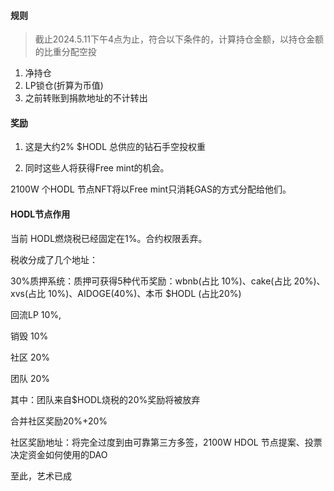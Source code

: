 #### 规则
> 截止2024.5.11下午4点为止，符合以下条件的，计算持仓金额，以持仓金额的比重分配空投 
1. 净持仓
2. LP锁仓(折算为币值)
3. 之前转账到捐款地址的不计转出

#### 奖励

1. 这是大约2% $HODL 总供应的钻石手空投权重

2. 同时这些人将获得Free mint的机会。

2100W 个HODL 节点NFT将以Free mint只消耗GAS的方式分配给他们。

#### HODL节点作用

当前 HODL燃烧税已经固定在1%。合约权限丢弃。

税收分成了几个地址：

30%质押系统：质押可获得5种代币奖励：wbnb(占比 10%)、cake(占比 20%)、xvs(占比 10%)、AIDOGE(40%)、本币 $HODL (占比20%)

回流LP 10%, 

销毁 10%

社区 20%

团队 20%

其中：团队来自$HODL烧税的20%奖励将被放弃

合并社区奖励20%+20%

社区奖励地址：将完全过度到由可靠第三方多签，2100W HDOL 节点提案、投票决定资金如何使用的DAO

至此，艺术已成